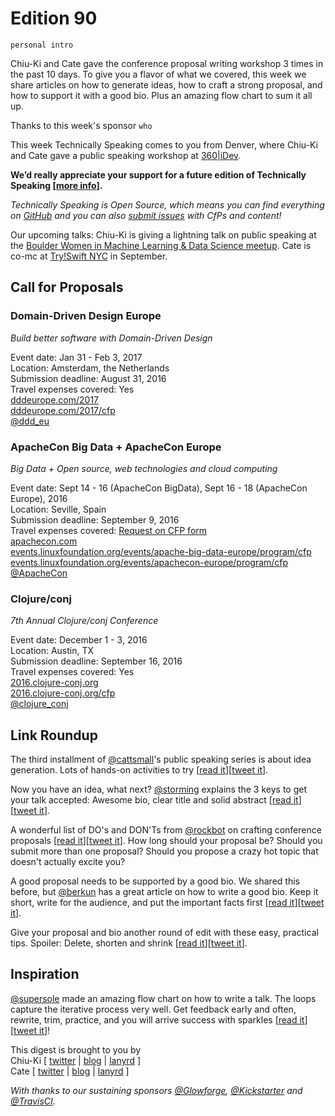 # Edition 90

`personal intro`

Chiu-Ki and Cate gave the conference proposal writing workshop 3 times in the
past 10 days. To give you a flavor of what we covered, this week we share
articles on how to generate ideas, how to craft a strong proposal, and how to
support it with a good bio. Plus an amazing flow chart to sum it all up.

Thanks to this week's sponsor `who`

This week Technically Speaking comes to you from Denver, where Chiu-Ki and Cate
gave a public speaking workshop at [360|iDev](http://360idev.com/sessions/conference-proposal-writing/). 

**We’d really appreciate your support for a future edition of Technically Speaking [[more info](http://www.techspeak.email/sponsorship/)].**  

*Technically Speaking is Open Source, which means you can find everything on [GitHub](https://github.com/catehstn/technically-speaking/) and you can also [submit issues](https://github.com/catehstn/technically-speaking/issues/new) with CfPs and content!*  

Our upcoming talks: Chiu-Ki is giving a lightning talk on public speaking at the [Boulder Women in Machine Learning & Data Science meetup](http://www.meetup.com/Boulder-Women-in-Machine-Learning-and-Data-Science/events/232808400/). Cate is co-mc at [Try!Swift NYC](http://www.tryswiftnyc.com/) in September.

## Call for Proposals

### Domain-Driven Design Europe
*Build better software with Domain-Driven Design*

Event date: Jan 31 - Feb 3, 2017  
Location: Amsterdam, the Netherlands  
Submission deadline: August 31, 2016  
Travel expenses covered: Yes  
[dddeurope.com/2017](https://dddeurope.com/2017/)  
[dddeurope.com/2017/cfp](https://dddeurope.com/2017/cfp/)  
[@ddd_eu](https://twitter.com/ddd_eu)

### ApacheCon Big Data + ApacheCon Europe
*Big Data + Open source, web technologies and cloud computing*

Event date: Sept 14 - 16 (ApacheCon BigData), Sept 16 - 18 (ApacheCon Europe), 2016  
Location: Seville, Spain  
Submission deadline: September 9, 2016  
Travel expenses covered: [Request on CFP   form](https://twitter.com/ApacheCon/status/763416415315648514)  
[apachecon.com](http://apachecon.com)  
[events.linuxfoundation.org/events/apache-big-data-europe/program/cfp](http://events.linuxfoundation.org/events/apache-big-data-europe/program/cfp)  
[events.linuxfoundation.org/events/apachecon-europe/program/cfp](http://events.linuxfoundation.org/events/apachecon-europe/program/cfp)  
[@ApacheCon](https://twitter.com/ApacheCon)

### Clojure/conj
*7th Annual Clojure/conj Conference*

Event date: December 1 - 3, 2016  
Location: Austin, TX  
Submission deadline: September 16, 2016  
Travel expenses covered: Yes  
[2016.clojure-conj.org](http://2016.clojure-conj.org/)  
[2016.clojure-conj.org/cfp](http://2016.clojure-conj.org/cfp/)  
[@clojure_conj](https://twitter.com/clojure_conj)


## Link Roundup

The third installment of [@cattsmall](https://twitter.com/cattsmall)'s public speaking series is about idea generation. Lots of hands-on activities to try [[read it](http://cattsmall.com/advice/2016/08/11/become-public-speaker-3.html)][[tweet it](https://twitter.com/home?status=How%20to%20become%20a%20public%20speaker%20in%201%20year%20%E2%80%93%20Step%203%3A%20Generate%20interesting%20topics%20by%20%40cattsmall%20http%3A//bit.ly/2byGOWK%20via%20%40techspeakdigest)].

Now you have an idea, what next? [@storming](https://twitter.com/storming)
explains the 3 keys to get your talk accepted: Awesome bio, clear title and
solid abstract [[read it](https://www.cloudfoundry.org/3-keys-to-getting-your-talk-accepted-at-a-conference/)][[tweet it](https://twitter.com/home?status=3%20keys%20to%20getting%20your%20talk%20accepted%20at%20a%20conference%20by%20%40storming%20http%3A//bit.ly/2bcGop9%20via%20%40techspeakdigest)].

A wonderful list of DO's and DON'Ts from [@rockbot](https://twitter.com/rockbot) on crafting conference proposals [[read it](http://bit.ly/29lidV9)][[tweet it](https://twitter.com/home?status=Is%20Your%20Conference%20Proposal%20Good%20Enough?%20by%20%40rockbot%0Ahttp%3A//bit.ly/29lidV9%20via%20%40techspeakdigest)]. How long should your proposal be? Should you submit more than one proposal? Should you propose a crazy hot topic that doesn't actually excite you?

A good proposal needs to be supported by a good bio. We shared this before, but
[@berkun](https://twitter.com/berkun) has a great article on how to write a good bio. Keep it short, write for the audience, and put the important facts first [[read it](http://scottberkun.com/2013/how-to-write-a-good-bio/)][[tweet it](https://twitter.com/home?status=How%20To%20Write%20A%20Good%20Bio%20by%20%40berkun%20http%3A//scottberkun.com/2013/how-to-write-a-good-bio%20via%20%40techspeakdigest)].

Give your proposal and bio another round of edit with these
 easy, practical tips. Spoiler: Delete, shorten and shrink [[read it](http://bit.ly/2b2t5GB)][[tweet it](https://twitter.com/home?status=5%20tips%20to%20improve%20your%20writing%20forever%20by%20%40jspector.%20Try%20them%20on%20your%20talk%20proposals!%20http%3A//bit.ly/2b2t5GB%20via%20%40techspeakdigest)].


## Inspiration

[@supersole](https://twitter.com/supersole) made an
amazing flow chart on how to write a talk. The loops capture the iterative
process very well. Get feedback early and often, rewrite, trim, practice, and
you will arrive success with sparkles [[read it](https://soledadpenades.com/2016/08/17/how-to-write-a-talk/)][[tweet it](https://twitter.com/home?status=How%20to%20write%20a%20talk%20by%20%40supersole%20https%3A//soledadpenades.com/2016/08/17/how-to-write-a-talk/%20via%20%40techspeakdigest)]!


This digest is brought to you by  
Chiu-Ki [ [twitter](https://twitter.com/chiuki) | [blog](http://blog.sqisland.com/) | [lanyrd](http://lanyrd.com/profile/chiuki/) ]  
Cate [ [twitter](https://twitter.com/catehstn) | [blog](http://www.catehuston.com/blog/) | [lanyrd](http://lanyrd.com/profile/catehstn/) ]

*With thanks to our sustaining sponsors [@Glowforge](http://twitter.com/glowforge), [@Kickstarter](http://twitter.com/kickstarter) and [@TravisCI](http://twitter.com/travisci).*
